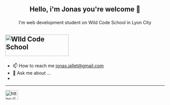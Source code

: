 ## <p align="center">Hello, i'm Jonas you're welcome 👋</p>

<p align="center">I'm web development student on Wild Code School in Lyon City
  
<a href="https://www.wildcodeschool.com/" target="_blank" rel="noopener noreferrer"><img src="https://www.wildcodeschool.com/static/imgs/logo.png" width="200" height="68" alt="WIld Code School"></a></p>
----
* 📫 How to reach me jonas.jallet@gmail.com
* 💬 Ask me about ...
*
----
<p align="left">
<a href="https://www.linkedin.com/in/jonas-jallet-88a560184/" target="blank"><img align="center" src="https://raw.githubusercontent.com/rahuldkjain/github-profile-readme-generator/master/src/images/icons/Social/linked-in-alt.svg" alt="https://www.linkedin.com/in/jonas-jallet-88a560184/" height="30" width="40" /></a>
</p>
